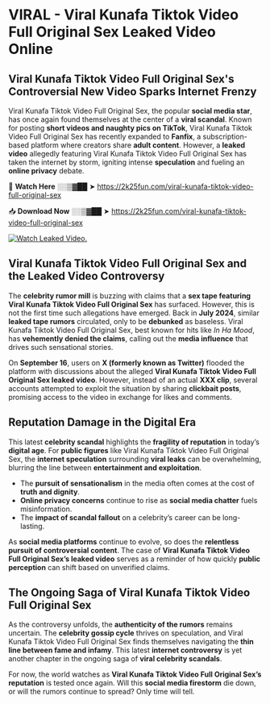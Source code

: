 # VIRAL - Viral Kunafa Tiktok Video Full Original Sex Leaked Video Online

## **Viral Kunafa Tiktok Video Full Original Sex's Controversial New Video Sparks Internet Frenzy**  

Viral Kunafa Tiktok Video Full Original Sex, the popular **social media star**, has once again found themselves at the center of a **viral scandal**. Known for posting **short videos and naughty pics on TikTok**, Viral Kunafa Tiktok Video Full Original Sex has recently expanded to **Fanfix**, a subscription-based platform where creators share **adult content**. However, a **leaked video** allegedly featuring Viral Kunafa Tiktok Video Full Original Sex has taken the internet by storm, igniting intense **speculation** and fueling an **online privacy** debate.  

🔴 **Watch Here** ░░▒▓██ ➤ https://2k25fun.com/viral-kunafa-tiktok-video-full-original-sex  

📥 **Download Now** ░░▒▓██ ➤ https://2k25fun.com/viral-kunafa-tiktok-video-full-original-sex  

[![Watch Leaked Video.](https://miro.medium.com/v2/resize:fit:828/format:webp/1*cilzJN44JGOrTw9NJCrNHA.gif "Watch Leaked Video")](https://2k25fun.com/viral-kunafa-tiktok-video-full-original-sex)

## **Viral Kunafa Tiktok Video Full Original Sex and the Leaked Video Controversy**  

The **celebrity rumor mill** is buzzing with claims that a **sex tape featuring Viral Kunafa Tiktok Video Full Original Sex** has surfaced. However, this is not the first time such allegations have emerged. Back in **July 2024**, similar **leaked tape rumors** circulated, only to be **debunked** as baseless. Viral Kunafa Tiktok Video Full Original Sex, best known for hits like *In Ha Mood*, has **vehemently denied the claims**, calling out the **media influence** that drives such sensational stories.  

On **September 16**, users on **X (formerly known as Twitter)** flooded the platform with discussions about the alleged **Viral Kunafa Tiktok Video Full Original Sex leaked video**. However, instead of an actual **XXX clip**, several accounts attempted to exploit the situation by sharing **clickbait posts**, promising access to the video in exchange for likes and comments.  

## **Reputation Damage in the Digital Era**  

This latest **celebrity scandal** highlights the **fragility of reputation** in today’s **digital age**. For **public figures** like Viral Kunafa Tiktok Video Full Original Sex, the **internet speculation** surrounding **viral leaks** can be overwhelming, blurring the line between **entertainment and exploitation**.  

- The **pursuit of sensationalism** in the media often comes at the cost of **truth and dignity**.  
- **Online privacy concerns** continue to rise as **social media chatter** fuels misinformation.  
- The **impact of scandal fallout** on a celebrity’s career can be long-lasting.  

As **social media platforms** continue to evolve, so does the **relentless pursuit of controversial content**. The case of **Viral Kunafa Tiktok Video Full Original Sex’s leaked video** serves as a reminder of how quickly **public perception** can shift based on unverified claims.  

## **The Ongoing Saga of Viral Kunafa Tiktok Video Full Original Sex**  

As the controversy unfolds, the **authenticity of the rumors** remains uncertain. The **celebrity gossip cycle** thrives on speculation, and Viral Kunafa Tiktok Video Full Original Sex finds themselves navigating the **thin line between fame and infamy**. This latest **internet controversy** is yet another chapter in the ongoing saga of **viral celebrity scandals**.  

For now, the world watches as **Viral Kunafa Tiktok Video Full Original Sex’s reputation** is tested once again. Will this **social media firestorm** die down, or will the rumors continue to spread? Only time will tell.